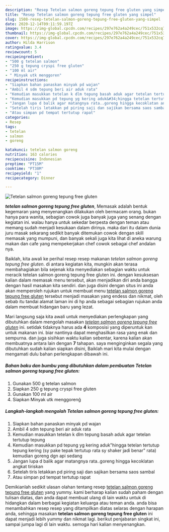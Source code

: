 ```yaml
---
description: "Resep Tetelan salmon goreng tepung free gluten yang simpel"
title: "Resep Tetelan salmon goreng tepung free gluten yang simpel"
slug: 1508-resep-tetelan-salmon-goreng-tepung-free-gluten-yang-simpel
date: 2020-12-14T09:11:59.197Z
image: https://img-global.cpcdn.com/recipes/297e762a4a249cec/751x532cq70/tetelan-salmon-goreng-tepung-free-gluten-foto-resep-utama.jpg
thumbnail: https://img-global.cpcdn.com/recipes/297e762a4a249cec/751x532cq70/tetelan-salmon-goreng-tepung-free-gluten-foto-resep-utama.jpg
cover: https://img-global.cpcdn.com/recipes/297e762a4a249cec/751x532cq70/tetelan-salmon-goreng-tepung-free-gluten-foto-resep-utama.jpg
author: Hilda Harrison
ratingvalue: 3.4
reviewcount: 5
recipeingredient:
- "500 g tetelan salmon"
- "250 g tepung cryspi free gluten"
- "100 ml air"
- " Minyak utk menggoren"
recipeinstructions:
- "Siapkan bahan panaskan minyak pd wajan"
- "Ambil 4 sdm tepung beri air aduk rata"
- "Kemudian masukkan tetelan k dlm tepung basah aduk agar tetelan tertutup tepung"
- "Kemudian masukkan pd tepung yg kering aduk&#34;hingga tetelan tertutup tepung kering (sy pake tepak tertutup rata sy shaker jadi benar&#34; rata) kemudian goreng dgn api sedang"
- "Jangan lupa d balik agar matangnya rata..goreng hingga kecoklatan angkat tiriskan"
- "Setelah tiris letakkan pd piring saji dan sajikan bersama saos sambal"
- "Atau simpan pd tempat tertutup rapat"
categories:
- Resep
tags:
- tetelan
- salmon
- goreng

katakunci: tetelan salmon goreng 
nutrition: 163 calories
recipecuisine: Indonesian
preptime: "PT15M"
cooktime: "PT30M"
recipeyield: "1"
recipecategory: Dinner

---
```



![Tetelan salmon goreng tepung free gluten](https://img-global.cpcdn.com/recipes/297e762a4a249cec/751x532cq70/tetelan-salmon-goreng-tepung-free-gluten-foto-resep-utama.jpg)

<b><i>tetelan salmon goreng tepung free gluten</i></b>, Memasak adalah bentuk kegemaran yang menyenangkan dilakukan oleh bermacam orang. bukan hanya para wanita, sebagian cowok juga banyak juga yang senang dengan kegiatan ini. walau hanya untuk sekedar berpesta dengan teman atau memang sudah menjadi kesukaan dalam dirinya. maka dari itu dalam dunia juru masak sekarang sedikit banyak ditemukan cowok dengan skill memasak yang mumpuni, dan banyak sekali juga kita lihat di aneka warung makan dan cafe yang mempekerjakan chef cowok sebagai chef andalan nya.



Baiklah, kita awali ke perihal resep resep makanan <i>tetelan salmon goreng tepung free gluten</i>. di antara kegiatan kita, mungkin akan terasa membahagiakan bila sejenak kita menyediakan sebagian waktu untuk meracik tetelan salmon goreng tepung free gluten ini. dengan kesuksesan kalian dalam memasak menu tersebut, akan menjadikan diri anda bangga dengan hasil masakan kita sendiri. dan juga disini dengan situs ini anda akan memperoleh rujukan untuk membuat menu <u>tetelan salmon goreng tepung free gluten</u> tersebut menjadi masakan yang endess dan nikmat, oleh sebab itu tandai alamat laman ini di hp anda sebagai sebagian rujukan anda dalam membuat hidangan baru yang lezat.


Mari langsung saja kita awali untuk menyediakan perlengkapan yang dibutuhkan dalam mengolah masakan <u><i>tetelan salmon goreng tepung free gluten</i></u> ini. setidak tidaknya harus ada <b>4</b> komposisi yang diperuntuk kan untuk makanan ini. biar nantinya dapat menghasilkan rasa yang enak dan sempurna. dan juga sisihkan waktu kalian sebentar, karena kalian akan membuatnya antara lain dengan <b>7</b> tahapan. saya menginginkan segala yang dibutuhkan sudah kalian siapkan disini, Baiklah mari kita mulai dengan mengamati dulu bahan perlengkapan dibawah ini.

<!--inarticleads1-->

##### Bahan baku dan bumbu yang dibutuhkan dalam pembuatan Tetelan salmon goreng tepung free gluten:

1. Gunakan 500 g tetelan salmon
1. Siapkan 250 g tepung cryspi free gluten
1. Gunakan 100 ml air
1. Siapkan  Minyak utk menggorenģ




<!--inarticleads2-->

##### Langkah-langkah mengolah Tetelan salmon goreng tepung free gluten:

1. Siapkan bahan panaskan minyak pd wajan
1. Ambil 4 sdm tepung beri air aduk rata
1. Kemudian masukkan tetelan k dlm tepung basah aduk agar tetelan tertutup tepung
1. Kemudian masukkan pd tepung yg kering aduk&#34;hingga tetelan tertutup tepung kering (sy pake tepak tertutup rata sy shaker jadi benar&#34; rata) kemudian goreng dgn api sedang
1. Jangan lupa d balik agar matangnya rata..goreng hingga kecoklatan angkat tiriskan
1. Setelah tiris letakkan pd piring saji dan sajikan bersama saos sambal
1. Atau simpan pd tempat tertutup rapat




Demikianlah sedikit ulasan olahan tentang resep <u>tetelan salmon goreng tepung free gluten</u> yang yummy. kami berharap kalian sudah paham dengan tulisan diatas, dan anda dapat membuat ulang di lain waktu untuk di hidangkan dalam berbagai kegiatan keluarga atau teman anda. anda bisa menambahkan resep resep yang ditampilkan diatas selaras dengan harapan anda, sehingga masakan <b>tetelan salmon goreng tepung free gluten</b> ini dapat menjadi lebih yummy dan nikmat lagi. berikut penjabaran singkat ini, sampai jumpa lagi di lain waktu. semoga hari kalian menyenangkan.
